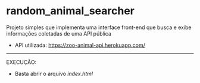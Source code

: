 # random_animal_searcher

Projeto simples que implementa uma interface front-end que busca e exibe informações coletadas de uma API pública

- API utilizada: https://zoo-animal-api.herokuapp.com/

***

EXECUÇÃO:

- Basta abrir o arquivo *index.html*
